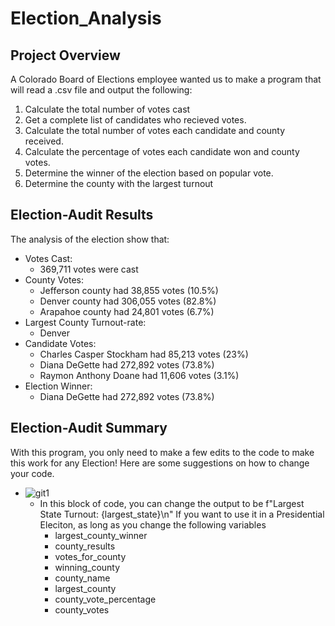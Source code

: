 # Election_Analysis

## Project Overview
A Colorado Board of Elections employee wanted us to make a program that will read a .csv file and output the following:

1. Calculate the total number of votes cast
2. Get a complete list of candidates who recieved votes.
3. Calculate the total number of votes each candidate and county received.
4. Calculate the percentage of votes each candidate won and county votes.
5. Determine the winner of the election based on popular vote.
6. Determine the county with the largest turnout

## Election-Audit Results
The analysis of the election show that:
- Votes Cast:
  - 369,711 votes were cast
- County Votes:
  - Jefferson county had 38,855 votes (10.5%)
  - Denver county had 306,055 votes (82.8%)
  - Arapahoe county had 24,801 votes (6.7%)
- Largest County Turnout-rate:
  - Denver
- Candidate Votes:
  - Charles Casper Stockham had 85,213 votes (23%)
  - Diana DeGette had 272,892 votes (73.8%)
  - Raymon Anthony Doane had 11,606 votes (3.1%)
- Election Winner:
  - Diana DeGette had 272,892 votes (73.8%)

## Election-Audit Summary
With this program, you only need to make a few edits to the code to make this work for any Election! Here are some suggestions on how to change your code.
- ![git1](https://user-images.githubusercontent.com/83259639/119295860-73ee4280-bc1d-11eb-90fc-5bfda7f4fc68.PNG)
  - In this block of code, you can change the output to be f"Largest State Turnout: {largest_state}\n" If you want to use it in a Presidential Eleciton, as long as you change the following variables
    - largest_county_winner
    - county_results
    - votes_for_county
    - winning_county
    - county_name
    - largest_county
    - county_vote_percentage
    - county_votes
